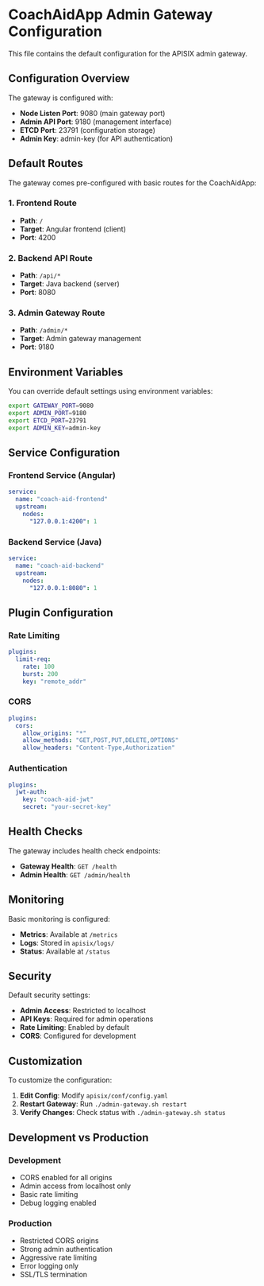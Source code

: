 # CoachAidApp Admin Gateway Configuration

This file contains the default configuration for the APISIX admin gateway.

## Configuration Overview

The gateway is configured with:
- **Node Listen Port**: 9080 (main gateway port)
- **Admin API Port**: 9180 (management interface)
- **ETCD Port**: 23791 (configuration storage)
- **Admin Key**: admin-key (for API authentication)

## Default Routes

The gateway comes pre-configured with basic routes for the CoachAidApp:

### 1. Frontend Route
- **Path**: `/`
- **Target**: Angular frontend (client)
- **Port**: 4200

### 2. Backend API Route
- **Path**: `/api/*`
- **Target**: Java backend (server)
- **Port**: 8080

### 3. Admin Gateway Route
- **Path**: `/admin/*`
- **Target**: Admin gateway management
- **Port**: 9180

## Environment Variables

You can override default settings using environment variables:

```bash
export GATEWAY_PORT=9080
export ADMIN_PORT=9180
export ETCD_PORT=23791
export ADMIN_KEY=admin-key
```

## Service Configuration

### Frontend Service (Angular)
```yaml
service:
  name: "coach-aid-frontend"
  upstream:
    nodes:
      "127.0.0.1:4200": 1
```

### Backend Service (Java)
```yaml
service:
  name: "coach-aid-backend"
  upstream:
    nodes:
      "127.0.0.1:8080": 1
```

## Plugin Configuration

### Rate Limiting
```yaml
plugins:
  limit-req:
    rate: 100
    burst: 200
    key: "remote_addr"
```

### CORS
```yaml
plugins:
  cors:
    allow_origins: "*"
    allow_methods: "GET,POST,PUT,DELETE,OPTIONS"
    allow_headers: "Content-Type,Authorization"
```

### Authentication
```yaml
plugins:
  jwt-auth:
    key: "coach-aid-jwt"
    secret: "your-secret-key"
```

## Health Checks

The gateway includes health check endpoints:
- **Gateway Health**: `GET /health`
- **Admin Health**: `GET /admin/health`

## Monitoring

Basic monitoring is configured:
- **Metrics**: Available at `/metrics`
- **Logs**: Stored in `apisix/logs/`
- **Status**: Available at `/status`

## Security

Default security settings:
- **Admin Access**: Restricted to localhost
- **API Keys**: Required for admin operations
- **Rate Limiting**: Enabled by default
- **CORS**: Configured for development

## Customization

To customize the configuration:

1. **Edit Config**: Modify `apisix/conf/config.yaml`
2. **Restart Gateway**: Run `./admin-gateway.sh restart`
3. **Verify Changes**: Check status with `./admin-gateway.sh status`

## Development vs Production

### Development
- CORS enabled for all origins
- Admin access from localhost only
- Basic rate limiting
- Debug logging enabled

### Production
- Restricted CORS origins
- Strong admin authentication
- Aggressive rate limiting
- Error logging only
- SSL/TLS termination
